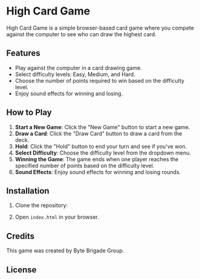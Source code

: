 # High Card Game

High Card Game is a simple browser-based card game where you compete against the computer to see who can draw the highest card.

## Features

- Play against the computer in a card drawing game.
- Select difficulty levels: Easy, Medium, and Hard.
- Choose the number of points required to win based on the difficulty level.
- Enjoy sound effects for winning and losing.

## How to Play

1. **Start a New Game**: Click the "New Game" button to start a new game.
2. **Draw a Card**: Click the "Draw Card" button to draw a card from the deck.
3. **Hold**: Click the "Hold" button to end your turn and see if you've won.
4. **Select Difficulty**: Choose the difficulty level from the dropdown menu.
5. **Winning the Game**: The game ends when one player reaches the specified number of points 
     based on the difficulty level.
6. **Sound Effects**: Enjoy sound effects for winning and losing rounds.

## Installation

1. Clone the repository:



2. Open `index.html` in your browser.

## Credits

This game was created by Byte Brigade Group.

## License

